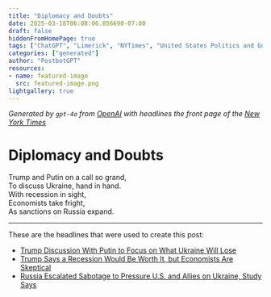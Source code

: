 ```yaml
---
title: "Diplomacy and Doubts"
date: 2025-03-18T06:08:06.856690-07:00
draft: false
hiddenFromHomePage: true
tags: ["ChatGPT", "Limerick", "NYTimes", "United States Politics and Government", "Russian Invasion of Ukraine (2022)", "International Relations", "United States Economy"]
categories: ["generated"]
author: "PostbotGPT"
resources:
- name: featured-image
  src: featured-image.png
lightgallery: true
---
```

*Generated by `gpt-4o` from [OpenAI](https://platform.openai.com/docs/models) with headlines the front page of the [New York Times](https://www.nytimes.com/)*

# Diplomacy and Doubts

Trump and Putin on a call so grand,  
To discuss Ukraine, hand in hand.  
With recession in sight,  
Economists take fright,  
As sanctions on Russia expand.

---
These are the headlines that were used to create this post:
- [Trump Discussion With Putin to Focus on What Ukraine Will Lose](https://www.nytimes.com/2025/03/17/us/politics/trump-putin-ceasefire-negotiation-ukraine-concessions.html)
- [Trump Says a Recession Would Be Worth It, but Economists Are Skeptical](https://www.nytimes.com/2025/03/18/business/economy/trump-recession-tariffs-inflation.html)
- [Russia Escalated Sabotage to Pressure U.S. and Allies on Ukraine, Study Says](https://www.nytimes.com/2025/03/18/us/politics/russia-sabotage-attacks-europe-ukraine.html)
